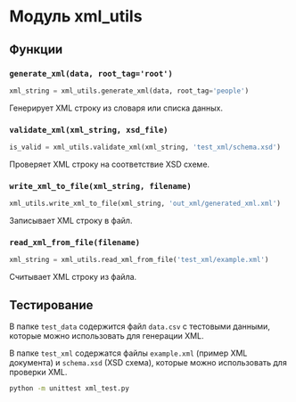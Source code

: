 # Модуль xml_utils

## Функции

### `generate_xml(data, root_tag='root')`

```python
xml_string = xml_utils.generate_xml(data, root_tag='people')
```

Генерирует XML строку из словаря или списка данных.

### `validate_xml(xml_string, xsd_file)`

```python
is_valid = xml_utils.validate_xml(xml_string, 'test_xml/schema.xsd')
```

Проверяет XML строку на соответствие XSD схеме.

### `write_xml_to_file(xml_string, filename)`

```python
xml_utils.write_xml_to_file(xml_string, 'out_xml/generated_xml.xml')
```

Записывает XML строку в файл.

### `read_xml_from_file(filename)`

```python
xml_string = xml_utils.read_xml_from_file('test_xml/example.xml')
```

Считывает XML строку из файла.

## Тестирование

В папке `test_data` содержится файл `data.csv` с тестовыми данными, которые можно использовать для генерации XML.

В папке `test_xml` содержатся файлы `example.xml` (пример XML документа) и `schema.xsd` (XSD схема), которые можно использовать для проверки XML.

```bash
python -m unittest xml_test.py
```
